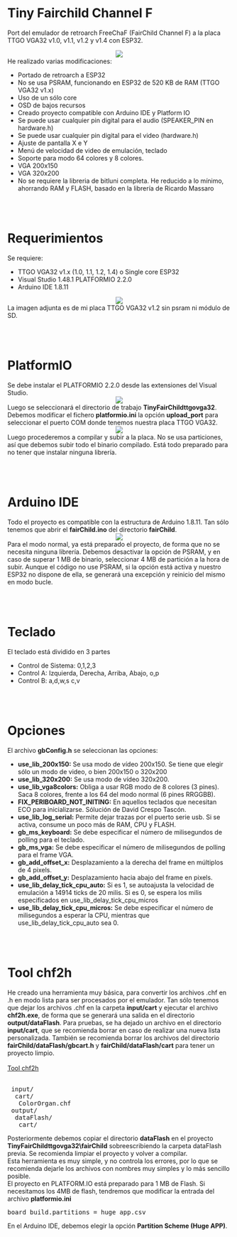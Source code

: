 
# Tiny Fairchild Channel F
Port del emulador de retroarch FreeChaF (FairChild Channel F) a la placa TTGO VGA32 v1.0, v1.1, v1.2 y v1.4 con ESP32.
<br>
<center><img src='https://raw.githubusercontent.com/rpsubc8/ESP32TinyFairChild/main/preview/pacman.gif'></center>
He realizado varias modificaciones:
<ul>
 <li>Portado de retroarch a ESP32</li>
 <li>No se usa PSRAM, funcionando en ESP32 de 520 KB de RAM (TTGO VGA32 v1.x)</li> 
 <li>Uso de un sólo core</li>
 <li>OSD de bajos recursos</li>
 <li>Creado proyecto compatible con Arduino IDE y Platform IO</li>
 <li>Se puede usar cualquier pin digital para el audio (SPEAKER_PIN en hardware.h)</li>
 <li>Se puede usar cualquier pin digital para el video (hardware.h)</li>
 <li>Ajuste de pantalla X e Y</li>
 <li>Menú de velocidad de video de emulación, teclado</li>
 <li>Soporte para modo 64 colores y 8 colores.</li>   
 <li>VGA 200x150</li>
 <li>VGA 320x200</li>
 <li>No se requiere la libreria de bitluni completa. He reducido a lo mínimo, ahorrando RAM y FLASH, basado en la librería de Ricardo Massaro</li>
</ul> 


<br><br>
<h1>Requerimientos</h1>
Se requiere:
 <ul>
  <li>TTGO VGA32 v1.x (1.0, 1.1, 1.2, 1.4) o Single core ESP32</li>
  <li>Visual Studio 1.48.1 PLATFORMIO 2.2.0</li>
  <li>Arduino IDE 1.8.11</li>
 </ul>
<center><img src='https://raw.githubusercontent.com/rpsubc8/ESP32TinyFairChild/main/preview/ttgovga32v12.jpg'></center>
La imagen adjunta es de mi placa TTGO VGA32 v1.2 sin psram ni módulo de SD.
<br>


<br><br>
<h1>PlatformIO</h1>
Se debe instalar el PLATFORMIO 2.2.0 desde las extensiones del Visual Studio.
<center><img src='https://raw.githubusercontent.com/rpsubc8/ESP32TinyFairChild/main/preview/previewPlatformIOinstall.gif'></center>
Luego se seleccionará el directorio de trabajo <b>TinyFairChildttgovga32</b>.
Debemos modificar el fichero <b>platformio.ini</b> la opción <b>upload_port</b> para seleccionar el puerto COM donde tenemos nuestra placa TTGO VGA32.
<center><img src='https://raw.githubusercontent.com/rpsubc8/ESP32TinyFairChild/main/preview/previewPlatformIO.gif'></center>
Luego procederemos a compilar y subir a la placa. No se usa particiones, así que debemos subir todo el binario compilado.
Está todo preparado para no tener que instalar ninguna librería.


<br><br>
<h1>Arduino IDE</h1>
Todo el proyecto es compatible con la estructura de Arduino 1.8.11.
Tan sólo tenemos que abrir el <b>fairChild.ino</b> del directorio <b>fairChild</b>.
<center><img src='https://raw.githubusercontent.com/rpsubc8/ESP32TinyFairChild/main/preview/previewArduinoIDEpreferences.gif'></center>
Para el modo normal, ya está preparado el proyecto, de forma que no se necesita ninguna librería. 
Debemos desactivar la opción de PSRAM, y en caso de superar 1 MB de binario, seleccionar 4 MB de partición a la hora de subir. Aunque el código no use PSRAM, si la opción está activa y nuestro ESP32 no dispone de ella, se generará una excepción y reinicio del mismo en modo bucle.


<br><br>
<h1>Teclado</h1>
El teclado está dividido en 3 partes
<ul>
 <li>Control de Sistema: 0,1,2,3</li>
 <li>Control A: Izquierda, Derecha, Arriba, Abajo, o,p</li>
 <li>Control B: a,d,w,s   c,v</li>
</ul>

<br><br>
<h1>Opciones</h1>
El archivo <b>gbConfig.h</b> se seleccionan las opciones:
<ul>
 <li><b>use_lib_200x150:</b> Se usa modo de vídeo 200x150. Se tiene que elegir sólo un modo de video, o bien 200x150 o 320x200</li>
 <li><b>use_lib_320x200:</b> Se usa modo de vídeo 320x200.</li>
 <li><b>use_lib_vga8colors:</b> Obliga a usar RGB modo de 8 colores (3 pines). Saca 8 colores, frente a los 64 del modo normal (6 pines RRGGBB).</li>
 <li><b>FIX_PERIBOARD_NOT_INITING:</b> En aquellos teclados que necesitan ECO para inicializarse. Sólución de David Crespo Tascón.</li>
 <li><b>use_lib_log_serial:</b> Permite dejar trazas por el puerto serie usb. Si se activa, consume un poco más de RAM, CPU y FLASH.</li>
 <li><b>gb_ms_keyboard:</b> Se debe especificar el número de milisegundos de polling para el teclado.</li>
 <li><b>gb_ms_vga:</b> Se debe especificar el número de milisegundos de polling para el frame VGA.</li>
 <li><b>gb_add_offset_x:</b> Desplazamiento a la derecha del frame en múltiplos de 4 pixels.</li>
 <li><b>gb_add_offset_y:</b> Desplazamiento hacia abajo del frame en pixels.</li>
 <li><b>use_lib_delay_tick_cpu_auto:</b> Si es 1, se autoajusta la velocidad de emulación a 14914 ticks de 20 milis. Si es 0, se espera los milis especificados en use_lib_delay_tick_cpu_micros </li>
 <li><b>use_lib_delay_tick_cpu_micros:</b> Se debe especificar el número de milisegundos a esperar la CPU, mientras que use_lib_delay_tick_cpu_auto sea 0.</li>
</ul>  


<br><br>
<h1>Tool chf2h</h1>
He creado una herramienta muy básica, para convertir los archivos .chf en .h en modo lista para ser procesados por el emulador. Tan sólo tenemos que dejar los archivos .chf en la carpeta <b>input/cart</b> y ejecutar el archivo <b>chf2h.exe</b>, de forma que se generará una salida en el directorio <b>output/dataFlash</b>. Para pruebas, se ha dejado un archivo en el directorio <b>input/cart</b>, que se recomienda borrar en caso de realizar una nueva lista personalizada. También se recomienda borrar los archivos del directorio <b>fairChild/dataFlash/gbcart.h</b> y <b>fairChild/dataFlash/cart</b> para tener un proyecto limpio.<br><br>
<a href='https://github.com/rpsubc8/ESP32TinyFairChild/tree/main/tools'>Tool chf2h</a>
<br><br>
<pre>
 input/
  cart/
   ColorOrgan.chf
 output/
  dataFlash/
   cart/
</pre>
Posteriormente debemos copiar el directorio <b>dataFlash</b> en el proyecto <b>TinyFairChildttgovga32\fairChild</b> sobreescribiendo la carpeta dataFlash previa. Se recomienda limpiar el proyecto y volver a compilar.<br>
Esta herramienta es muy simple, y no controla los errores, por lo que se recomienda dejarle los archivos con nombres muy simples y lo más sencillo posible.<br>
El proyecto en PLATFORM.IO está preparado para 1 MB de Flash. Si necesitamos los 4MB de flash, tendremos que modificar la entrada del archivo <b>platformio.ini</b>
<pre>board_build.partitions = huge_app.csv</pre>
En el Arduino IDE, debemos elegir la opción <b>Partition Scheme (Huge APP)</b>.
